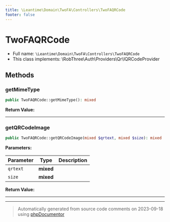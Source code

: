 ```yaml
---
title: \Leantime\Domain\TwoFA\Controllers\TwoFAQRCode
footer: false
---
```


# TwoFAQRCode





* Full name: `\Leantime\Domain\TwoFA\Controllers\TwoFAQRCode`
* This class implements: \RobThree\Auth\Providers\Qr\IQRCodeProvider



## Methods

### getMimeType



```php
public TwoFAQRCode::getMimeType(): mixed
```









**Return Value:**





---
### getQRCodeImage



```php
public TwoFAQRCode::getQRCodeImage(mixed $qrtext, mixed $size): mixed
```








**Parameters:**

| Parameter | Type | Description |
|-----------|------|-------------|
| `qrtext` | **mixed** |  |
| `size` | **mixed** |  |


**Return Value:**





---


---
> Automatically generated from source code comments on 2023-09-18 using [phpDocumentor](http://www.phpdoc.org/)
